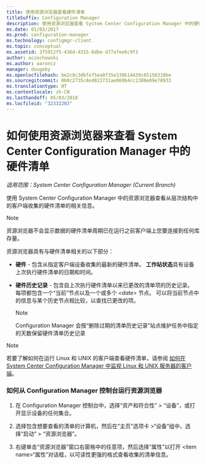 ```yaml
---
title: 使用资源浏览器查看硬件清单
titleSuffix: Configuration Manager
description: 使用资源浏览器查看 System Center Configuration Manager 中的硬件清单。
ms.date: 01/03/2017
ms.prod: configuration-manager
ms.technology: configmgr-client
ms.topic: conceptual
ms.assetid: 375912f5-436d-4315-bdbe-d77afee6c9f3
author: aczechowski
ms.author: aaroncz
manager: dougeby
ms.openlocfilehash: be2c8c3dbfef5ea0f35e338b14439c65150310be
ms.sourcegitcommit: 0b0c2735c4ed822731ae069b4cc1380e89e78933
ms.translationtype: HT
ms.contentlocale: zh-CN
ms.lasthandoff: 05/03/2018
ms.locfileid: "32332203"
---
```

# <a name="how-to-use-resource-explorer-to-view-hardware-inventory-in-system-center-configuration-manager"></a>如何使用资源浏览器来查看 System Center Configuration Manager 中的硬件清单

*适用范围：System Center Configuration Manager (Current Branch)*

使用 System Center Configuration Manager 中的资源浏览器查看从层次结构中的客户端收集的硬件清单的相关信息。  

> [!NOTE]  
>  资源浏览器不会显示数据的硬件清单周期已在运行之前客户端上您要连接到任何库存量。  

 资源浏览器具有与硬件清单相关的以下部分：  

-   **硬件** - 包含从指定客户端设备收集的最新的硬件清单。  **工作站状态**具有设备上次执行硬件清单的日期和时间。  

-   **硬件历史记录** - 包含自上次执行硬件清单以来已更改的清单项的历史记录。 每项都包含一个“当前”节点以及一个或多个 *<date\>* 节点。 可以将当前节点中的信息与某个历史节点相比较，以查找已更改的项。  

    > [!NOTE]  
    >  Configuration Manager 会按“删除过期的清单历史记录”站点维护任务中指定的天数保留硬件清单历史记录  

> [!NOTE]  
>  若要了解如何在运行 Linux 和 UNIX 的客户端查看硬件清单，请参阅 [如何在 System Center Configuration Manager 中监视 Linux 和 UNIX 服务器的客户端](../../../../core/clients/manage/monitor-clients-for-linux-and-unix-servers.md)。  

### <a name="how-to-run-resource-explorer-from-the-configuration-manager-console"></a>如何从 Configuration Manager 控制台运行资源浏览器  

1.  在 Configuration Manager 控制台中，选择“资产和符合性” > “设备”，或打开显示设备的任何集合。  

3.  选择包含想要查看的清单的计算机，然后在“主页”选项卡 >“设备”组中，选择“启动” >  “资源浏览器”。   

4.  右键单击“资源浏览器”窗口右窗格中的任意项，然后选择“属性”以打开 <item name\>“属性”对话框，以可读性更强的格式查看收集的清单信息。  

